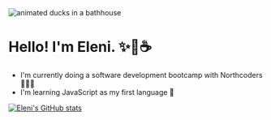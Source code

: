 <picture>
 <source media="(prefers-color-scheme: dark)" srcset="https://i.pinimg.com/564x/7e/a1/40/7ea140c0e01a7f981782d3cabc72d373.jpg">
 <source media="(prefers-color-scheme: light)" srcset="https://i.pinimg.com/564x/47/c9/47/47c947cfd20f2ee662ee9da6efd72532.jpg">
 <img alt="animated ducks in a bathhouse" src="https://i.pinimg.com/564x/47/c9/47/47c947cfd20f2ee662ee9da6efd72532.jpg">
</picture>

# Hello! I'm Eleni. ✨🦦☕️

- I'm currently doing a software development bootcamp with Northcoders 👩🏼‍🏫
- I'm learning JavaScript as my first language 🍼

[![Eleni's GitHub stats](https://github-readme-stats.vercel.app/api?username=elenipage&show_icons=true&theme=dark)](https://github.com/anuraghazra/github-readme-stats)

<!--
**elenipage/elenipage** is a ✨ _special_ ✨ repository because its `README.md` (this file) appears on your GitHub profile.

Here are some ideas to get you started:

- 🔭 I’m currently working on ...
- 🌱 I’m currently learning ...
- 👯 I’m looking to collaborate on ...
- 🤔 I’m looking for help with ...
- 💬 Ask me about ...
- 📫 How to reach me: ...
- 😄 Pronouns: ...
- ⚡ Fun fact: ...
-->
